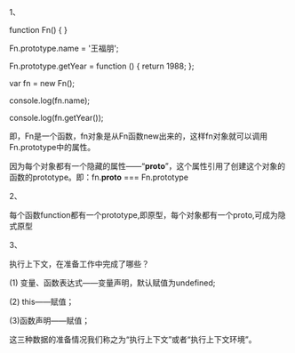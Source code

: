 1、

function Fn() { } 

 Fn.prototype.name = '王福朋'; 

Fn.prototype.getYear = function () {    return 1988; }; 

var fn = new Fn(); 

console.log(fn.name); 

console.log(fn.getYear());

即，Fn是一个函数，fn对象是从Fn函数new出来的，这样fn对象就可以调用Fn.prototype中的属性。

因为每个对象都有一个隐藏的属性——“**proto**”，这个属性引用了创建这个对象的函数的prototype。即：fn.**proto** === Fn.prototype

2、

每个函数function都有一个prototype,即原型，每个对象都有一个proto,可成为隐式原型

3、

执行上下文，在准备工作中完成了哪些？

 (1) 变量、函数表达式——变量声明，默认赋值为undefined;

 (2) this——赋值；

(3)函数声明——赋值；

这三种数据的准备情况我们称之为“执行上下文”或者“执行上下文环境”。